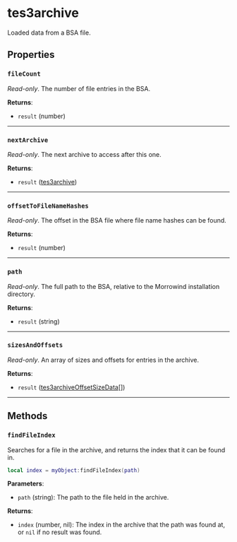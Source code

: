 # tes3archive
<div class="search_terms" style="display: none">tes3archive, archive</div>

<!---
	This file is autogenerated. Do not edit this file manually. Your changes will be ignored.
	More information: https://github.com/MWSE/MWSE/tree/master/docs
-->

Loaded data from a BSA file.

## Properties

### `fileCount`
<div class="search_terms" style="display: none">filecount</div>

*Read-only*. The number of file entries in the BSA.

**Returns**:

* `result` (number)

***

### `nextArchive`
<div class="search_terms" style="display: none">nextarchive</div>

*Read-only*. The next archive to access after this one.

**Returns**:

* `result` ([tes3archive](../../types/tes3archive))

***

### `offsetToFileNameHashes`
<div class="search_terms" style="display: none">offsettofilenamehashes</div>

*Read-only*. The offset in the BSA file where file name hashes can be found.

**Returns**:

* `result` (number)

***

### `path`
<div class="search_terms" style="display: none">path</div>

*Read-only*. The full path to the BSA, relative to the Morrowind installation directory.

**Returns**:

* `result` (string)

***

### `sizesAndOffsets`
<div class="search_terms" style="display: none">sizesandoffsets</div>

*Read-only*. An array of sizes and offsets for entries in the archive.

**Returns**:

* `result` ([tes3archiveOffsetSizeData](../../types/tes3archiveOffsetSizeData)[])

***

## Methods

### `findFileIndex`
<div class="search_terms" style="display: none">findfileindex, fileindex</div>

Searches for a file in the archive, and returns the index that it can be found in.

```lua
local index = myObject:findFileIndex(path)
```

**Parameters**:

* `path` (string): The path to the file held in the archive.

**Returns**:

* `index` (number, nil): The index in the archive that the path was found at, or `nil` if no result was found.

